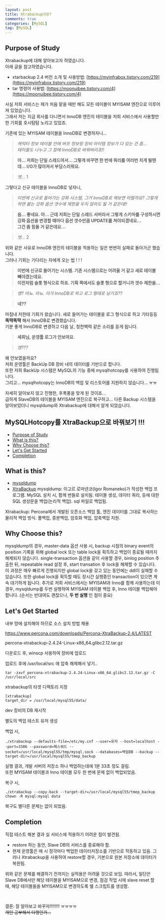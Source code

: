 ```yaml
---
layout: post
title: Xtrabackup이란?
comments: true
categories: [MySQL]
tag: [MySQL]
---
```


## Purpose of Study
Xtrabackup에 대해 알아보고자 하였습니다.  
아래 글을 참고하였습니다.  

 - xtarbackup 2.4 버전 소개 및 사용방법: [https://myinfrabox.tistory.com/219](https://myinfrabox.tistory.com/219)  
 - tar 명령어 사용법: [https://moonuibee.tistory.com/4](https://moonuibee.tistory.com/4)  
  

사실 저희 서비스는 제가 처음 맡을 때만 해도 모든 테이블이 MYISAM 엔진으로 이루어져 있었습니다.  
그래서 저는 지금 회사를 다니면서 InnoDB 엔진의 테이블을 저희 서비스에서 사용할만한 기회를 호시탐탐 노리고 있었죠.  

기존에 있는 MYISAM 테이블을 InnoDB로 변경하자니...  

> *캐릭터 정보 테이블 안에 버프 정보랑 장비 아이템 정보가 다 있는 건 좀...*  
*테이블도 나누고 그 참에 InnoDB로 바꿔버리죠!!*

> **아... 저희는 단일 스레드여서... 그렇게 바꾸면 한 번에 쿼리를 여러번 치게 될텐데... I/O가 많아져서 부담스러워요.**  

> *엣...* 1  


그렇다고 신규 테이블을 InnoDB로 넣자니,  

> *이번에 신규로 들어가는 강화 시스템, 그거 InnoDB로 해보면 어떨까요? 그렇게 하면 붙는 강화 옵션 갯수에 제한을 두지 않아도 될 거 같은데!!*

> **음... 좋네요. 아... 근데 저희는 단일 스레드 서버라서 그렇게 스키마를 구성하시면 강화 옵션을 변경할 때마다 옵션 갯수만큼 UPDATE를 쳐야되겠네요...**  
**그건 좀 힘들 거 같은데요...**

> *엣...* 2  

위와 같은 사유로 InnoDB 엔진의 테이블을 적용하는 일은 번번히 실패로 돌아가곤 했습니다.  
그러나 기회는 기다리는 자에게 오는 법 ! ! !  
  

> **이번에 신규로 들어가는 시스템. 기존 시스템으로는 어려울 거 같고 새로 테이블 빼야겠는데요.**  
**이전처럼 슬롯 형식으로 하죠. 기획 쪽에서도 슬롯 형으로 할거니까 갯수 제한을...**

> *엥? 아뇨. 아뇨. 이거 InnoDB로 하고 로그 형태로 남기죠??*

> **네??**

마침내 저한테 기회가 왔습니다. 새로 들어가는 테이블을 로그 형식으로 하고 기타등등 **뚝딱뚝딱** 해서 InnoDB로 변경했습니다.  
기분 좋게 InnoDB로 변경하고 다음 날, 청천벽력 같은 소리를 듣게 됩니다.

> **세희님, 운영툴 로그가 안보여요.**

> *엥???*

왜 안보였을까요?  
저희 운영툴은 BackUp DB 장비 내의 데이터를 기반으로 합니다.  
또한 저희 BackUp 시스템은 MySQL의 기능 중에 mysqlhotcopy를 사용하여 진행됩니다.  
그리고... mysqlhotcopy는 InnoDB의 백업 및 리스토어를 지원하지 않습니다... ㅠㅠ  

자세히 알아보지 않고 진행한, 후폭풍을 맞게 된 것이죠...  
급하게 SlaveDB의 테이블을 MYISAM 엔진으로 복구하고... 다른 Backup 시스템을 알아보았더니 mysqldump와 Xtrabackup에 대해서 알게 되었습니다. 



## MySQLHotcopy를 XtraBackup으로 바꿔보기 !!!
 - [Purpose of Study](#purpose-of-study)
 - [What is this?](#what-is-this)
 - [Why Choose this?](#why-choose-this)
 - [Let's Get Started](#lets-get-started)
 - [Completion](#최종-결과)


## What is this?
 - [mysqldump](https://dev.mysql.com/doc/refman/8.0/en/mysqldump.html)
 - [XtraBackup](https://www.percona.com/software/mysql-database/percona-xtrabackup)
mysqldump: 이고르 로마넨코(Igor Romaneko)가 작성한 백업 프로그램. MySQL 설치 시, 함께 번들로 설치됨. 테이블 생성, 데이터 쿼리, 등에 대한 SQL 생성문을 백업(논리적 백업). sql 파일로 백업됨. 

Xtrabackup: Percona에서 개발된 오픈소스 백업 툴, 엔진 데이터를 그대로 복사하는 물리적 백업 방식. 풀백업, 증분백업, 암호화 백업, 압축백업 지원.  


## Why Choose this?
mysqldump의 경우, master-data 옵션 사용 시, backup 시점의 binary event의 position 기록을 위해 global lock 또는 table lock을 획득하고 백업이 종료될 때까지 해제되지 않습니다. single-transaction 옵션을 같이 사용할 경우, binlog position 추출한 뒤, repeatable read 설정 후, start transation 후 lock을 해제할 수 있습니다. 이 과정은 매우 빠르게 진행되지만 global lock을 갖고 있는 동안에는 ddl이 실패할 수 있습니다. 또한 global lock을 획득할 때도 장시간 실행중인 transaction이 있으면 계속 대기하게 됩니다. 
추가로 저희 서비스에서는 MYISAM과 Inno를 함께 사용하는데 이 경우, mysqldump를 두번 실행하여 MYISAM 테이블 백업 후, Inno 테이블 백업해야 합니다. (순서는 반대여도 괜찮으나, **두 번 실행** 인 점이 중요)



## Let's Get Started  

내부 망에 설치해야 하므로 소스 설치 방법 채용

https://www.percona.com/downloads/Percona-XtraBackup-2.4/LATEST



percona-xtrabackup-2.4.24-Linux-x86_64.glibc2.12.tar.gz

다운로드 후, winscp 사용하여 장비에 업로드 



업로드 후에 /usr/local/src 에 압축 해제해서 넣기.. 

```
tar -zxvf percona-xtrabackup-2.4.24-Linux-x86_64.glibc2.12.tar.gz -C /usr/local/src
```

xtrabackup의 타겟 디렉토리 지정  

```
[xtrabackup]
target_dir = /usr/local/mysql55/data/
```

dev 장비의 DB 재시작

별도의 백업 테스트 유저 생성


백업 시,
```
./xtrabackup --defaults-file=/etc/my.cnf --user=유저 --host=localhost --port=3306 --password=패스워드 --socket=/usr/local/mysql55/tmp/mysql.sock --databases=백업DB --backup --target-dir=/usr/local/mysql55/tmep_backup
```
  
실행 결과, 개발 서버의 저장소 하나 백업하는데에 1분 33초 정도 걸림.  
또한 MYISAM 테이블과 Inno 테이블 모두 한 번에 문제 없이 백업되었음.  

복구 시,
```
./xtrabackup --copy-back --target-dir=/usr/local/mysql55/tmep_backup
chown -R mysql:mysql data
```

복구도 별다른 문제는 없이 되었음. 


## Completion
직접 테스트 해본 결과
실 서비스에 적용하기 어려운 점이 발견됨. 
 - restore 하는 동안, Slave DB의 서비스를 종료해야 함. 
 - 현재 운영툴은 매 시 정각마다 백업한 데이터저장소를 기반으로 작동하고 있음. 그러나 Xtrabackup을 사용하여 restore할 경우, 기본으로 원본 저장소에 데이터가 복원됨.  


위와 같은 문제를 해결하기 전까지는 실적용은 어려울 것으로 보임. 
따라서, 일단은 Slave DB에서만 해당 테이블을 MYISAM으로 변경,
점검 작업 시에 slave reset 할 때, 해당 테이블들을 MYISAM으로 변경하도록 쉘 스크립트를 생성함.  
  
<br/>
  
결론: 잘 알아보고 바꾸자!!!!!!!! ㅠㅠㅠㅠ  
~~개인 공부해서 다행인가...~~